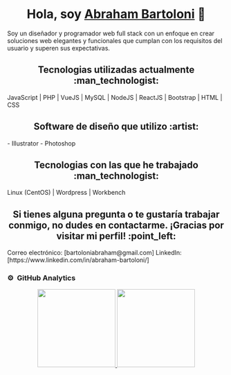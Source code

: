 <div align="center">
 <h1 align="center">Hola, soy <a href="https://www.linkedin.com/in/abraham-bartoloni/" target="blank">Abraham Bartoloni</a> 👋</h1>
</div>
Soy un diseñador y programador web full stack con un enfoque en crear soluciones web elegantes y funcionales que cumplan con los requisitos del usuario y superen sus expectativas.
<br>
<div align="center"> 
 <h2 align="center">Tecnologias utilizadas actualmente :man_technologist: </h2>
</div>
JavaScript | PHP | VueJS | MySQL | NodeJS | ReactJS | Bootstrap | HTML | CSS 

<div align="center"> 
 <h2 align="center">Software de diseño que utilizo 	:artist: </h2>
</div>
- Illustrator
- Photoshop

<div align="center"> 
 <h2 align="center">Tecnologias con las que he trabajado :man_technologist: </h2>
</div>
Linux (CentOS) | Wordpress | Workbench
<div align="center"> 
 <h2 align="center">
Si tienes alguna pregunta o te gustaría trabajar conmigo, no dudes en contactarme. ¡Gracias por visitar mi perfil! :point_left: </h2>
</div>
Correo electrónico: [bartoloniabraham@gmail.com]
LinkedIn: [https://www.linkedin.com/in/abraham-bartoloni/]
              
              

### ⚙️ &nbsp;GitHub Analytics

<p align="center">
<a href="https://github.com/Bartoloni00">
  <img height="180em" src="https://github-readme-stats-eight-theta.vercel.app/api?username=Bartoloni00&show_icons=true&theme=algolia&include_all_commits=true&count_private=true"/>
  <img height="180em" src="https://github-readme-stats-eight-theta.vercel.app/api/top-langs/?username=Bartoloni00&layout=compact&langs_count=8&theme=algolia"/>
</a>
</p>
<!--
**Bartoloni00/Bartoloni00** is a ✨ _special_ ✨ repository because its `README.md` (this file) appears on your GitHub profile.

Here are some ideas to get you started:

- 🔭 I’m currently working on ...
- 🌱 I’m currently learning ...
- 👯 I’m looking to collaborate on ...
- 🤔 I’m looking for help with ...
- 💬 Ask me about ...
- 📫 How to reach me: ...
- 😄 Pronouns: ...
- ⚡ Fun fact: ...
-->

